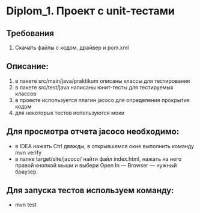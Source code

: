 # Diplom_1. Проект с unit-тестами

## Требования
1. Скачать файлы с кодом, драйвер и pom.xml

## Описание:
1) в пакете src/main/java/praktikum описаны классы для тестирования
2) в пакете src/test/java написаны юнит-тесты для тестируемых классов
3) в проекте используется плагин jacoco для определения прокрытия кодом
4) для некоторых тестов используются моки
 
## Для просмотра отчета jacoco необходимо:
- в IDEA нажать Ctrl дважды, в открывшемся окне выполнить команду mvn verify
- в папке target/site/jacoco/ найти файл index.html, нажать на него правой кнопкой мыши и выбери Open In — Browser — нужный браузер.

## Для запуска тестов используем команду:
-  mvn test

